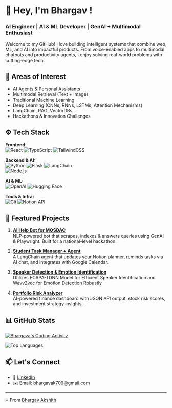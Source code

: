 # 👋 Hey, I'm Bhargav !

### AI Engineer | AI & ML Developer | GenAI + Multimodal Enthusiast

Welcome to my GitHub! I love building intelligent systems that combine web, ML, and AI into impactful products. From voice-enabled apps to multimodal chatbots and productivity agents, I enjoy solving real-world problems with cutting-edge tech.

## 🧠 Areas of Interest

- AI Agents & Personal Assistants  
- Multimodal Retrieval (Text + Image)
- Traditional Machine Learning
- Deep Learning (CNNs, RNNs, LSTMs, Attention Mechanisms)
- LangChain, RAG, VectorDBs      
- Hackathons & Innovation Challenges  

## ⚙️ Tech Stack

**Frontend:**  
![React](https://img.shields.io/badge/-React-61DAFB?logo=react&logoColor=white)
![TypeScript](https://img.shields.io/badge/-TypeScript-3178C6?logo=typescript&logoColor=white)
![TailwindCSS](https://img.shields.io/badge/-Tailwind_CSS-06B6D4?logo=tailwind-css&logoColor=white)


**Backend & AI:**  
![Python](https://img.shields.io/badge/-Python-3776AB?logo=python&logoColor=white)
![Flask](https://img.shields.io/badge/-Flask-000000?logo=flask&logoColor=white)
![LangChain](https://img.shields.io/badge/-LangChain-3B3B98?logo=data:image/svg+xml;base64,PHN2ZyB4bWxu...)  
![Node.js](https://img.shields.io/badge/-Node.js-339933?logo=node.js&logoColor=white)

**AI & ML:**  
![OpenAI](https://img.shields.io/badge/-OpenAI-412991?logo=openai&logoColor=white)
![Hugging Face](https://img.shields.io/badge/-Hugging_Face-FFBB55?logo=huggingface&logoColor=black)


**Tools & Infra:**  
![Git](https://img.shields.io/badge/-Git-F05032?logo=git&logoColor=white)
![Notion API](https://img.shields.io/badge/-Notion_API-000000?logo=notion&logoColor=white)

## 🚀 Featured Projects

1. **[AI Help Bot for MOSDAC](https://github.com/bhargavak04/SSIP_RAG_MultiModal)**  
   NLP-powered bot that scrapes, indexes & answers queries using GenAI & Playwright. Built for a national-level hackathon.

2. **[Student Task Manager + Agent](https://github.com/bhargavak04/Artemis-TaskManager)**  
   A LangChain agent that updates your Notion planner, reminds tasks via AI chat, and integrates with Google Calendar.

3. **[Speaker Detection & Emotion Identification](https://github.com/bhargavak04/Speaker-Identification-Emotion-Detection)**  
   Utilizes ECAPA-TDNN Model for Efficient Speaker Identification and Wavv2vec for Emotion Detection Robustly

4. **[Portfolio Risk Analyzer](https://github.com/Team-Perceptrons/FinGuide_agent)**  
   AI-powered finance dashboard with JSON API output, stock risk scores, and investment strategy insights.

## 📊 GitHub Stats

[![Bhargava's Coding Activity](https://github-readme-activity-graph.vercel.app/graph?username=bhargavak04&theme=react-dark&hide_border=true&area=true)](https://github.com/bhargavak04)

![Top Languages](https://github-readme-stats.vercel.app/api/top-langs/?username=bhargavak04&layout=compact&theme=tokyonight)

## 📫 Let's Connect

- 💼 [LinkedIn](https://linkedin.com/in/bhargavak04)
- ✉️ Email: bhargavak709@gmail.com 

---

⭐ From [Bhargav Akshith](https://github.com/bhargavak04)
